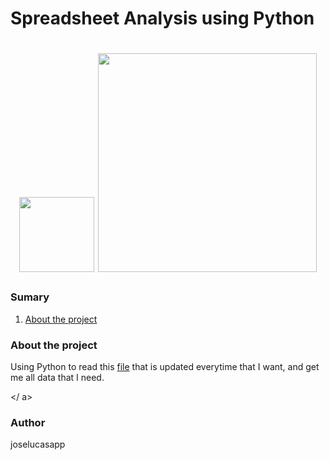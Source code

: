 # Spreadsheet Analysis using Python

<h1 align="center">
  <img src="https://upload.wikimedia.org/wikipedia/commons/thumb/c/c3/Python-logo-notext.svg/640px-Python-logo-notext.svg.png" width="120" />
  <img src="https://upload.wikimedia.org/wikipedia/commons/thumb/e/ed/Pandas_logo.svg/640px-Pandas_logo.svg.png" width="350" />
</h1>

### Sumary
1. [About the project](#about)

<a name="about"></a>
### About the project
<p>Using Python to read this <a href="https://docs.google.com/spreadsheets/u/1/d/e/2PACX-1vS5qVKbg9hoLHg00Y5AqZu5XQxylCKHDjlOL0y3MtDRAVHmJcdkCp9tzi5m9kXwES8ObCqplRXHSW4M/pubhtml#">file</a> that is updated everytime that I want, and get me all data that I need.</p>


<a name="author"></ a>
### Author
<p>joselucasapp</p>